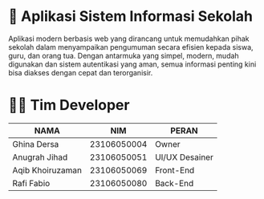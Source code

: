 # 📢 Aplikasi Sistem Informasi Sekolah

Aplikasi modern berbasis web yang dirancang untuk memudahkan pihak sekolah dalam menyampaikan pengumuman secara efisien kepada siswa, guru, dan orang tua. Dengan antarmuka yang simpel, modern, mudah digunakan dan sistem autentikasi yang aman, semua informasi penting kini bisa diakses dengan cepat dan terorganisir.


# 👨‍💻 Tim Developer
| NAMA               | NIM           | PERAN           |
|--------------------|---------------|------------------|
| Ghina Dersa        | 23106050004   | Owner           |
| Anugrah Jihad      | 23106050051   | UI/UX Desainer  |
| Aqib Khoiruzaman   | 23106050069   | Front-End       |
| Rafi Fabio         | 23106050080   | Back-End        |
